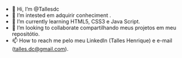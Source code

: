 - 👋 Hi, I’m @Tallesdc
- 👀 I’m intested  em adquirir conheciment .
- 🌱 I’m currently learning  HTML5, CSS3 e Java Script.
- 💞️ I’m looking to collaborate  compartilhando meus projetos em meu repositótio.
- 📫 How to reach me  pelo meu LinkedIn (Talles Henrique) e e-mail (talles.dc@gmail.com).

<!---
Tallesdc/Tallesdc is a ✨ special ✨ repository because its `README.md` (this file) appears on your GitHub profile.
You can click the Preview link to take a look at your changes.
--->
